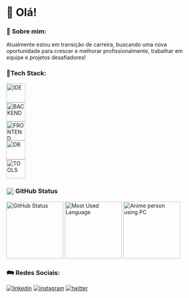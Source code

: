 # 👋 Olá!

### 🚀 Sobre mim:
Atualmente estou em transição de carreira, buscando uma nova oportunidade para crescer e melhorar profissionalmente, trabalhar em equipe e projetos desafiadores!

### &#129504;Tech Stack:
<div>
  <a href="#" title="Eclipse, VSCode, Maven, Gradle">
    <img height="50" alt="IDE" src="https://skillicons.dev/icons?i=eclipse,vscode,maven,gradle" />
  </a>
</br>
  <a href="#" title="Java, Spring, Node.js, TypeScript">
    <img height="50" alt="BACKEND" src="https://skillicons.dev/icons?i=java,spring,nodejs,ts" />
  </a>
</br>
  <a href="#" title="HTML, CSS, Bootstrap, JavaScript, Angular, React">
    <img height="50" alt="FRONTEND" src="https://skillicons.dev/icons?i=html,css,bootstrap,js,angular,react" />
  </a>
</br>
  <a href="#" title="MySQL, PostgreSQL, MongoDB">
    <img height="50" alt="DB" src="https://skillicons.dev/icons?i=mysql,postgres,mongodb" />
  </a>
</br>
  <a href="#" title="Postman, Git, GitHub, GitLab, Docker">
    <img height="50" alt="TOOLS" src="https://skillicons.dev/icons?i=postman,git,github,gitlab,docker" />
  </a>
</div>

### <img align="center" alt="GitHub Status" height="20" width="20" src="https://github.githubassets.com/images/modules/logos_page/GitHub-Mark.png" /> GitHub Status
<div>
  <img height="150" alt="GitHub Status" src="https://github-readme-stats.vercel.app/api?username=brunomourasoares&show_icons=true&hide_rank=true&theme=github_dark&include_all_commits=true&count_private=true" />
  <img height="150" alt="Most Used Language" src="https://github-readme-stats.vercel.app/api/top-langs/?username=brunomourasoares&layout=compact&langs_count=20&theme=github_dark" />
  <img height="150" alt="Anime person using PC" src="https://blogdoiphone.com/wp-content/uploads/2020/02/97387022d579d0d9806c8c3e176434f7.gif" />
</div>
  
### &#128490; Redes Sociais:

[![linkedin](https://img.shields.io/badge/linkedin-0A66C2?style=for-the-badge&logo=linkedin&logoColor=white "LinkedIn")](https://linkedin.com/in/brunomsoares)
[![instagram](https://img.shields.io/badge/instagram-E4405F?style=for-the-badge&logo=instagram&logoColor=white "Instagram")](https://www.instagram.com/brunomourasoares/)
[![twitter](https://img.shields.io/badge/twitter-FFFFFF?style=for-the-badge&logo=x&logoColor=black "Twitter")](https://twitter.com/BMouraSoares)
